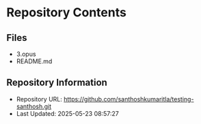 # Repository Contents

## Files
- 3.opus
- README.md

## Repository Information
- Repository URL: https://github.com/santhoshkumaritla/testing-santhosh.git
- Last Updated: 2025-05-23 08:57:27
